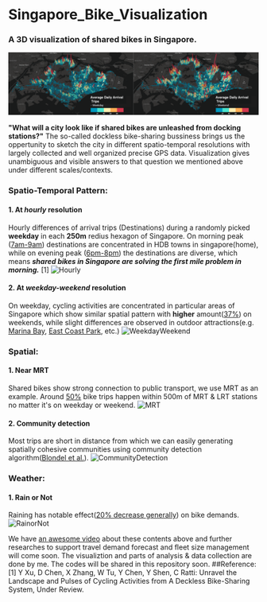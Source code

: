 # Singapore_Bike_Visualization

### A 3D visualization of shared bikes in Singapore.
![General](https://github.com/ricardoCyy/imgs/blob/master/Sin_web/avg_trip_spatial.png)

**"What will a city look like if shared bikes are unleashed from docking stations?"**
The so-called dockless bike-sharing bussiness brings us the oppertunity to sketch the city in different spatio-temporal resolutions with largely collected and well organized precise GPS data. Visualization gives unambiguous and visible answers to that question we mentioned above under different scales/contexts.

### Spatio-Temporal Pattern:
#### 1. At *hourly* resolution
Hourly differences of arrival trips (Destinations) during a randomly picked **weekday** in each **250m** redius hexagon of Singapore. On morning peak ([7am-9am](https://en.wikipedia.org/wiki/Rush_hour#Singapore)) destinations are concentrated in HDB towns in singapore(home), while on evening peak ([6pm-8pm](https://en.wikipedia.org/wiki/Rush_hour#Singapore)) the destinations are diverse, which means ***shared bikes in Singapore are solving the first mile problem in morning.*** [1]
![Hourly](https://github.com/ricardoCyy/imgs/blob/master/Sin_web/one_day.gif)

#### 2. At *weekday-weekend* resolution
On weekday, cycling activities are concentrated in particular areas of Singapore which show similar spatial pattern with **higher** amount([37%](https://youtu.be/_yfiuV4j9Jw?t=60)) on weekends, while slight differences are observed in outdoor attractions(e.g. [Marina Bay](https://www.google.com/maps/place/Marina+Bay+Sands,+Singapore/@1.3033138,103.8120058,11.75z/data=!4m5!3m4!1s0x31da19042950679d:0x7e9eb96cc0e8d6f2!8m2!3d1.2833754!4d103.8607264), [East Coast Park](https://www.google.com/maps/place/East+Coast+Beach/@1.3287831,103.8228122,11.88z/data=!4m12!1m6!3m5!1s0x31da22b906ff05d1:0xaffda4da354a96fa!2sEast+Coast+Park!8m2!3d1.3007842!4d103.9121866!3m4!1s0x31da187774c4d073:0x6dc2e74a10c148fc!8m2!3d1.2991943!4d103.9112697), etc.)
![WeekdayWeekend](https://github.com/ricardoCyy/imgs/blob/master/Sin_web/weekday-weekend.gif)

### Spatial:
#### 1. Near MRT
Shared bikes show strong connection to public transport, we use MRT as an example. Around [50%](https://youtu.be/_yfiuV4j9Jw?t=71) bike trips happen within 500m of MRT & LRT stations no matter it's on weekday or weekend.
![MRT](https://github.com/ricardoCyy/imgs/blob/master/Sin_web/near_station.gif)

#### 2. Community detection
Most trips are short in distance from which we can easily generating spatially cohesive communities using community detection algorithm([Blondel et al.](http://arxiv.org/abs/0803.0476)).
![CommunityDetection](https://github.com/ricardoCyy/imgs/blob/master/Sin_web/community_detection.gif)

### Weather:
#### 1. Rain or Not
Raining has notable effect([20% decrease generally](https://youtu.be/_yfiuV4j9Jw?t=80)) on bike demands.
![RainorNot](https://github.com/ricardoCyy/imgs/blob/master/Sin_web/rain_or_not.gif)

We have [an awesome video](https://www.youtube.com/watch?v=_yfiuV4j9Jw) about these contents above and further researches to support travel demand forecast and fleet size management will come soon.
The visualiztion and parts of analysis & data collection are done by me.
The codes will be shared in this repository soon.
##Reference:
[1] Y Xu, D Chen, X Zhang, W Tu, Y Chen, Y Shen, C Ratti: Unravel the Landscape and Pulses of Cycling Activities from A Deckless Bike-Sharing System, Under Review.
